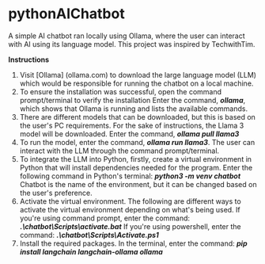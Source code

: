 # pythonAIChatbot
A simple AI chatbot ran locally using Ollama, where the user can interact with AI using its language model. This project was inspired by TechwithTim. 

**Instructions**
1. Visit [Ollama] (ollama.com) to download the large language model (LLM) which would be responsible for running the chatbot on a local machine.
2. To ensure the installation was successful, open the command prompt/terminal to verify the installation
   Enter the command, ***ollama***, which shows that Ollama is running and lists the available commands.
3. There are different models that can be downloaded, but this is based on the user's PC requirements. For the sake of instructions, the Llama 3 model will be downloaded.
   Enter the command, ***ollama pull llama3***
4. To run the model, enter the command, ***ollama run llama3***. The user can interact with the LLM through the command prompt/terminal.
5. To integrate the LLM into Python, firstly, create a virtual environment in Python that will install dependencies needed for the program.
   Enter the following command in Python's terminal: ***python3 -m venv chatbot*** Chatbot is the name of the environment, but it can be changed based on the user's preference.
6. Activate the virtual environment.
   The following are different ways to activate the virtual environment depending on what's being used. 
   If you're using command prompt, enter the command: ***.\chatbot\Scripts\activate.bat***
   If you're using powershell, enter the command: ***.\chatbot\Scripts\Activate.ps1***
7. Install the required packages.
   In the terminal, enter the command: ***pip install langchain langchain-ollama ollama***
